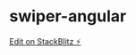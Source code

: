 # swiper-angular

[Edit on StackBlitz ⚡️](https://stackblitz.com/edit/swiper-angular-example-9q8zjy)